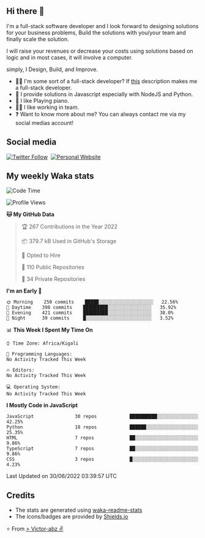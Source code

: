 ## Hi there 👋
I'm a full-stack software developer and I look forward to designing solutions for your business problems, Build the solutions with you/your team and finally scale the solution.

I will raise your revenues or decrease your costs using solutions based on logic and in most cases, it will involve a computer.

simply, I Design, Build, and Improve.

- 👨‍💻 I'm some sort of a full-stack developer? If [this](https://www.w3schools.com/whatis/whatis_fullstack.asp) description makes me a full-stack developer.
- 🌱 I provide solutions in Javascript especially with NodeJS and Python. 
- 🎹 I like Playing piano.
- 👯‍♀️ I like working in team.
- ❓ Want to know more about me? You can always contact me via my social medias account!

## Social media
[![Twitter Follow](https://img.shields.io/twitter/follow/vicky_abz?color=%231DA1F2&label=Twitter&style=for-the-badge&logo=twitter&logoColor=ffffff)](https://twitter.com/vicky_abz)
‎‎ [![Personal Website](https://img.shields.io/static/v1?label=visit&message=victor-abz.com&color=%235F021F&style=for-the-badge)](https://victor-abz.com/)

## My weekly Waka stats
<!--START_SECTION:waka-->
![Code Time](http://img.shields.io/badge/Code%20Time-0%20secs-blue)

![Profile Views](http://img.shields.io/badge/Profile%20Views-1-blue)

**🐱 My GitHub Data** 

> 🏆 267 Contributions in the Year 2022
 > 
> 📦 379.7 kB Used in GitHub's Storage 
 > 
> 💼 Opted to Hire
 > 
> 📜 110 Public Repositories 
 > 
> 🔑 34 Private Repositories  
 > 
**I'm an Early 🐤** 

```text
🌞 Morning    250 commits    █████░░░░░░░░░░░░░░░░░░░░   22.56% 
🌆 Daytime    398 commits    █████████░░░░░░░░░░░░░░░░   35.92% 
🌃 Evening    421 commits    █████████░░░░░░░░░░░░░░░░   38.0% 
🌙 Night      39 commits     █░░░░░░░░░░░░░░░░░░░░░░░░   3.52%

```


📊 **This Week I Spent My Time On** 

```text
⌚︎ Time Zone: Africa/Kigali

💬 Programming Languages: 
No Activity Tracked This Week

🔥 Editors: 
No Activity Tracked This Week

💻 Operating System: 
No Activity Tracked This Week

```

**I Mostly Code in JavaScript** 

```text
JavaScript               30 repos            ██████████░░░░░░░░░░░░░░░   42.25% 
Python                   18 repos            ██████░░░░░░░░░░░░░░░░░░░   25.35% 
HTML                     7 repos             ██░░░░░░░░░░░░░░░░░░░░░░░   9.86% 
TypeScript               7 repos             ██░░░░░░░░░░░░░░░░░░░░░░░   9.86% 
CSS                      3 repos             █░░░░░░░░░░░░░░░░░░░░░░░░   4.23%

```



 Last Updated on 30/06/2022 03:39:57 UTC
<!--END_SECTION:waka-->

## Credits
- The stats are generated using [waka-readme-stats](https://github.com/anmol098/waka-readme-stats)
- The icons/badges are provided by [Shields.io](https://shields.io/)

⭐️ From [> Victor-abz ✌](https://victor-abz.com/)
